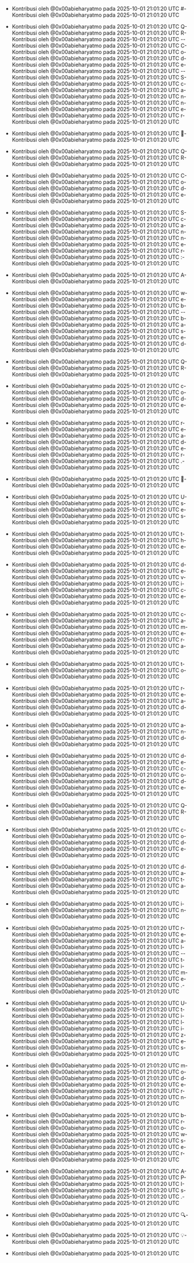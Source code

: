 - Kontribusi oleh @0x00abieharyatmo pada 2025-10-01 21:01:20 UTC
#- Kontribusi oleh @0x00abieharyatmo pada 2025-10-01 21:01:20 UTC
 - Kontribusi oleh @0x00abieharyatmo pada 2025-10-01 21:01:20 UTC
Q- Kontribusi oleh @0x00abieharyatmo pada 2025-10-01 21:01:20 UTC
R- Kontribusi oleh @0x00abieharyatmo pada 2025-10-01 21:01:20 UTC
-- Kontribusi oleh @0x00abieharyatmo pada 2025-10-01 21:01:20 UTC
C- Kontribusi oleh @0x00abieharyatmo pada 2025-10-01 21:01:20 UTC
o- Kontribusi oleh @0x00abieharyatmo pada 2025-10-01 21:01:20 UTC
d- Kontribusi oleh @0x00abieharyatmo pada 2025-10-01 21:01:20 UTC
e- Kontribusi oleh @0x00abieharyatmo pada 2025-10-01 21:01:20 UTC
-- Kontribusi oleh @0x00abieharyatmo pada 2025-10-01 21:01:20 UTC
S- Kontribusi oleh @0x00abieharyatmo pada 2025-10-01 21:01:20 UTC
c- Kontribusi oleh @0x00abieharyatmo pada 2025-10-01 21:01:20 UTC
a- Kontribusi oleh @0x00abieharyatmo pada 2025-10-01 21:01:20 UTC
n- Kontribusi oleh @0x00abieharyatmo pada 2025-10-01 21:01:20 UTC
n- Kontribusi oleh @0x00abieharyatmo pada 2025-10-01 21:01:20 UTC
e- Kontribusi oleh @0x00abieharyatmo pada 2025-10-01 21:01:20 UTC
r- Kontribusi oleh @0x00abieharyatmo pada 2025-10-01 21:01:20 UTC

- Kontribusi oleh @0x00abieharyatmo pada 2025-10-01 21:01:20 UTC
📸- Kontribusi oleh @0x00abieharyatmo pada 2025-10-01 21:01:20 UTC
 - Kontribusi oleh @0x00abieharyatmo pada 2025-10-01 21:01:20 UTC
Q- Kontribusi oleh @0x00abieharyatmo pada 2025-10-01 21:01:20 UTC
R- Kontribusi oleh @0x00abieharyatmo pada 2025-10-01 21:01:20 UTC
 - Kontribusi oleh @0x00abieharyatmo pada 2025-10-01 21:01:20 UTC
C- Kontribusi oleh @0x00abieharyatmo pada 2025-10-01 21:01:20 UTC
o- Kontribusi oleh @0x00abieharyatmo pada 2025-10-01 21:01:20 UTC
d- Kontribusi oleh @0x00abieharyatmo pada 2025-10-01 21:01:20 UTC
e- Kontribusi oleh @0x00abieharyatmo pada 2025-10-01 21:01:20 UTC
 - Kontribusi oleh @0x00abieharyatmo pada 2025-10-01 21:01:20 UTC
S- Kontribusi oleh @0x00abieharyatmo pada 2025-10-01 21:01:20 UTC
c- Kontribusi oleh @0x00abieharyatmo pada 2025-10-01 21:01:20 UTC
a- Kontribusi oleh @0x00abieharyatmo pada 2025-10-01 21:01:20 UTC
n- Kontribusi oleh @0x00abieharyatmo pada 2025-10-01 21:01:20 UTC
n- Kontribusi oleh @0x00abieharyatmo pada 2025-10-01 21:01:20 UTC
e- Kontribusi oleh @0x00abieharyatmo pada 2025-10-01 21:01:20 UTC
r- Kontribusi oleh @0x00abieharyatmo pada 2025-10-01 21:01:20 UTC
:- Kontribusi oleh @0x00abieharyatmo pada 2025-10-01 21:01:20 UTC
 - Kontribusi oleh @0x00abieharyatmo pada 2025-10-01 21:01:20 UTC
A- Kontribusi oleh @0x00abieharyatmo pada 2025-10-01 21:01:20 UTC
 - Kontribusi oleh @0x00abieharyatmo pada 2025-10-01 21:01:20 UTC
w- Kontribusi oleh @0x00abieharyatmo pada 2025-10-01 21:01:20 UTC
e- Kontribusi oleh @0x00abieharyatmo pada 2025-10-01 21:01:20 UTC
b- Kontribusi oleh @0x00abieharyatmo pada 2025-10-01 21:01:20 UTC
-- Kontribusi oleh @0x00abieharyatmo pada 2025-10-01 21:01:20 UTC
b- Kontribusi oleh @0x00abieharyatmo pada 2025-10-01 21:01:20 UTC
a- Kontribusi oleh @0x00abieharyatmo pada 2025-10-01 21:01:20 UTC
s- Kontribusi oleh @0x00abieharyatmo pada 2025-10-01 21:01:20 UTC
e- Kontribusi oleh @0x00abieharyatmo pada 2025-10-01 21:01:20 UTC
d- Kontribusi oleh @0x00abieharyatmo pada 2025-10-01 21:01:20 UTC
 - Kontribusi oleh @0x00abieharyatmo pada 2025-10-01 21:01:20 UTC
Q- Kontribusi oleh @0x00abieharyatmo pada 2025-10-01 21:01:20 UTC
R- Kontribusi oleh @0x00abieharyatmo pada 2025-10-01 21:01:20 UTC
 - Kontribusi oleh @0x00abieharyatmo pada 2025-10-01 21:01:20 UTC
c- Kontribusi oleh @0x00abieharyatmo pada 2025-10-01 21:01:20 UTC
o- Kontribusi oleh @0x00abieharyatmo pada 2025-10-01 21:01:20 UTC
d- Kontribusi oleh @0x00abieharyatmo pada 2025-10-01 21:01:20 UTC
e- Kontribusi oleh @0x00abieharyatmo pada 2025-10-01 21:01:20 UTC
 - Kontribusi oleh @0x00abieharyatmo pada 2025-10-01 21:01:20 UTC
r- Kontribusi oleh @0x00abieharyatmo pada 2025-10-01 21:01:20 UTC
e- Kontribusi oleh @0x00abieharyatmo pada 2025-10-01 21:01:20 UTC
a- Kontribusi oleh @0x00abieharyatmo pada 2025-10-01 21:01:20 UTC
d- Kontribusi oleh @0x00abieharyatmo pada 2025-10-01 21:01:20 UTC
e- Kontribusi oleh @0x00abieharyatmo pada 2025-10-01 21:01:20 UTC
r- Kontribusi oleh @0x00abieharyatmo pada 2025-10-01 21:01:20 UTC
.- Kontribusi oleh @0x00abieharyatmo pada 2025-10-01 21:01:20 UTC
 - Kontribusi oleh @0x00abieharyatmo pada 2025-10-01 21:01:20 UTC
📱- Kontribusi oleh @0x00abieharyatmo pada 2025-10-01 21:01:20 UTC
 - Kontribusi oleh @0x00abieharyatmo pada 2025-10-01 21:01:20 UTC
U- Kontribusi oleh @0x00abieharyatmo pada 2025-10-01 21:01:20 UTC
s- Kontribusi oleh @0x00abieharyatmo pada 2025-10-01 21:01:20 UTC
e- Kontribusi oleh @0x00abieharyatmo pada 2025-10-01 21:01:20 UTC
s- Kontribusi oleh @0x00abieharyatmo pada 2025-10-01 21:01:20 UTC
 - Kontribusi oleh @0x00abieharyatmo pada 2025-10-01 21:01:20 UTC
t- Kontribusi oleh @0x00abieharyatmo pada 2025-10-01 21:01:20 UTC
h- Kontribusi oleh @0x00abieharyatmo pada 2025-10-01 21:01:20 UTC
e- Kontribusi oleh @0x00abieharyatmo pada 2025-10-01 21:01:20 UTC
 - Kontribusi oleh @0x00abieharyatmo pada 2025-10-01 21:01:20 UTC
d- Kontribusi oleh @0x00abieharyatmo pada 2025-10-01 21:01:20 UTC
e- Kontribusi oleh @0x00abieharyatmo pada 2025-10-01 21:01:20 UTC
v- Kontribusi oleh @0x00abieharyatmo pada 2025-10-01 21:01:20 UTC
i- Kontribusi oleh @0x00abieharyatmo pada 2025-10-01 21:01:20 UTC
c- Kontribusi oleh @0x00abieharyatmo pada 2025-10-01 21:01:20 UTC
e- Kontribusi oleh @0x00abieharyatmo pada 2025-10-01 21:01:20 UTC
 - Kontribusi oleh @0x00abieharyatmo pada 2025-10-01 21:01:20 UTC
c- Kontribusi oleh @0x00abieharyatmo pada 2025-10-01 21:01:20 UTC
a- Kontribusi oleh @0x00abieharyatmo pada 2025-10-01 21:01:20 UTC
m- Kontribusi oleh @0x00abieharyatmo pada 2025-10-01 21:01:20 UTC
e- Kontribusi oleh @0x00abieharyatmo pada 2025-10-01 21:01:20 UTC
r- Kontribusi oleh @0x00abieharyatmo pada 2025-10-01 21:01:20 UTC
a- Kontribusi oleh @0x00abieharyatmo pada 2025-10-01 21:01:20 UTC
 - Kontribusi oleh @0x00abieharyatmo pada 2025-10-01 21:01:20 UTC
t- Kontribusi oleh @0x00abieharyatmo pada 2025-10-01 21:01:20 UTC
o- Kontribusi oleh @0x00abieharyatmo pada 2025-10-01 21:01:20 UTC
 - Kontribusi oleh @0x00abieharyatmo pada 2025-10-01 21:01:20 UTC
r- Kontribusi oleh @0x00abieharyatmo pada 2025-10-01 21:01:20 UTC
e- Kontribusi oleh @0x00abieharyatmo pada 2025-10-01 21:01:20 UTC
a- Kontribusi oleh @0x00abieharyatmo pada 2025-10-01 21:01:20 UTC
d- Kontribusi oleh @0x00abieharyatmo pada 2025-10-01 21:01:20 UTC
 - Kontribusi oleh @0x00abieharyatmo pada 2025-10-01 21:01:20 UTC
a- Kontribusi oleh @0x00abieharyatmo pada 2025-10-01 21:01:20 UTC
n- Kontribusi oleh @0x00abieharyatmo pada 2025-10-01 21:01:20 UTC
d- Kontribusi oleh @0x00abieharyatmo pada 2025-10-01 21:01:20 UTC
 - Kontribusi oleh @0x00abieharyatmo pada 2025-10-01 21:01:20 UTC
d- Kontribusi oleh @0x00abieharyatmo pada 2025-10-01 21:01:20 UTC
e- Kontribusi oleh @0x00abieharyatmo pada 2025-10-01 21:01:20 UTC
c- Kontribusi oleh @0x00abieharyatmo pada 2025-10-01 21:01:20 UTC
o- Kontribusi oleh @0x00abieharyatmo pada 2025-10-01 21:01:20 UTC
d- Kontribusi oleh @0x00abieharyatmo pada 2025-10-01 21:01:20 UTC
e- Kontribusi oleh @0x00abieharyatmo pada 2025-10-01 21:01:20 UTC
 - Kontribusi oleh @0x00abieharyatmo pada 2025-10-01 21:01:20 UTC
Q- Kontribusi oleh @0x00abieharyatmo pada 2025-10-01 21:01:20 UTC
R- Kontribusi oleh @0x00abieharyatmo pada 2025-10-01 21:01:20 UTC
 - Kontribusi oleh @0x00abieharyatmo pada 2025-10-01 21:01:20 UTC
c- Kontribusi oleh @0x00abieharyatmo pada 2025-10-01 21:01:20 UTC
o- Kontribusi oleh @0x00abieharyatmo pada 2025-10-01 21:01:20 UTC
d- Kontribusi oleh @0x00abieharyatmo pada 2025-10-01 21:01:20 UTC
e- Kontribusi oleh @0x00abieharyatmo pada 2025-10-01 21:01:20 UTC
 - Kontribusi oleh @0x00abieharyatmo pada 2025-10-01 21:01:20 UTC
d- Kontribusi oleh @0x00abieharyatmo pada 2025-10-01 21:01:20 UTC
a- Kontribusi oleh @0x00abieharyatmo pada 2025-10-01 21:01:20 UTC
t- Kontribusi oleh @0x00abieharyatmo pada 2025-10-01 21:01:20 UTC
a- Kontribusi oleh @0x00abieharyatmo pada 2025-10-01 21:01:20 UTC
 - Kontribusi oleh @0x00abieharyatmo pada 2025-10-01 21:01:20 UTC
i- Kontribusi oleh @0x00abieharyatmo pada 2025-10-01 21:01:20 UTC
n- Kontribusi oleh @0x00abieharyatmo pada 2025-10-01 21:01:20 UTC
 - Kontribusi oleh @0x00abieharyatmo pada 2025-10-01 21:01:20 UTC
r- Kontribusi oleh @0x00abieharyatmo pada 2025-10-01 21:01:20 UTC
e- Kontribusi oleh @0x00abieharyatmo pada 2025-10-01 21:01:20 UTC
a- Kontribusi oleh @0x00abieharyatmo pada 2025-10-01 21:01:20 UTC
l- Kontribusi oleh @0x00abieharyatmo pada 2025-10-01 21:01:20 UTC
-- Kontribusi oleh @0x00abieharyatmo pada 2025-10-01 21:01:20 UTC
t- Kontribusi oleh @0x00abieharyatmo pada 2025-10-01 21:01:20 UTC
i- Kontribusi oleh @0x00abieharyatmo pada 2025-10-01 21:01:20 UTC
m- Kontribusi oleh @0x00abieharyatmo pada 2025-10-01 21:01:20 UTC
e- Kontribusi oleh @0x00abieharyatmo pada 2025-10-01 21:01:20 UTC
.- Kontribusi oleh @0x00abieharyatmo pada 2025-10-01 21:01:20 UTC
 - Kontribusi oleh @0x00abieharyatmo pada 2025-10-01 21:01:20 UTC
U- Kontribusi oleh @0x00abieharyatmo pada 2025-10-01 21:01:20 UTC
t- Kontribusi oleh @0x00abieharyatmo pada 2025-10-01 21:01:20 UTC
i- Kontribusi oleh @0x00abieharyatmo pada 2025-10-01 21:01:20 UTC
l- Kontribusi oleh @0x00abieharyatmo pada 2025-10-01 21:01:20 UTC
i- Kontribusi oleh @0x00abieharyatmo pada 2025-10-01 21:01:20 UTC
z- Kontribusi oleh @0x00abieharyatmo pada 2025-10-01 21:01:20 UTC
e- Kontribusi oleh @0x00abieharyatmo pada 2025-10-01 21:01:20 UTC
s- Kontribusi oleh @0x00abieharyatmo pada 2025-10-01 21:01:20 UTC
 - Kontribusi oleh @0x00abieharyatmo pada 2025-10-01 21:01:20 UTC
m- Kontribusi oleh @0x00abieharyatmo pada 2025-10-01 21:01:20 UTC
o- Kontribusi oleh @0x00abieharyatmo pada 2025-10-01 21:01:20 UTC
d- Kontribusi oleh @0x00abieharyatmo pada 2025-10-01 21:01:20 UTC
e- Kontribusi oleh @0x00abieharyatmo pada 2025-10-01 21:01:20 UTC
r- Kontribusi oleh @0x00abieharyatmo pada 2025-10-01 21:01:20 UTC
n- Kontribusi oleh @0x00abieharyatmo pada 2025-10-01 21:01:20 UTC
 - Kontribusi oleh @0x00abieharyatmo pada 2025-10-01 21:01:20 UTC
b- Kontribusi oleh @0x00abieharyatmo pada 2025-10-01 21:01:20 UTC
r- Kontribusi oleh @0x00abieharyatmo pada 2025-10-01 21:01:20 UTC
o- Kontribusi oleh @0x00abieharyatmo pada 2025-10-01 21:01:20 UTC
w- Kontribusi oleh @0x00abieharyatmo pada 2025-10-01 21:01:20 UTC
s- Kontribusi oleh @0x00abieharyatmo pada 2025-10-01 21:01:20 UTC
e- Kontribusi oleh @0x00abieharyatmo pada 2025-10-01 21:01:20 UTC
r- Kontribusi oleh @0x00abieharyatmo pada 2025-10-01 21:01:20 UTC
 - Kontribusi oleh @0x00abieharyatmo pada 2025-10-01 21:01:20 UTC
A- Kontribusi oleh @0x00abieharyatmo pada 2025-10-01 21:01:20 UTC
P- Kontribusi oleh @0x00abieharyatmo pada 2025-10-01 21:01:20 UTC
I- Kontribusi oleh @0x00abieharyatmo pada 2025-10-01 21:01:20 UTC
s- Kontribusi oleh @0x00abieharyatmo pada 2025-10-01 21:01:20 UTC
.- Kontribusi oleh @0x00abieharyatmo pada 2025-10-01 21:01:20 UTC
 - Kontribusi oleh @0x00abieharyatmo pada 2025-10-01 21:01:20 UTC
🔍- Kontribusi oleh @0x00abieharyatmo pada 2025-10-01 21:01:20 UTC
 - Kontribusi oleh @0x00abieharyatmo pada 2025-10-01 21:01:20 UTC
💡- Kontribusi oleh @0x00abieharyatmo pada 2025-10-01 21:01:20 UTC

- Kontribusi oleh @0x00abieharyatmo pada 2025-10-01 21:01:20 UTC
